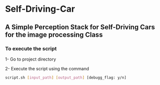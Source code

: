 # Self-Driving-Car
## A Simple Perception Stack for Self-Driving Cars for the image processing Class 

### To execute the script 
1- Go to project directory

2- Execute the script using the command
```bash
script.sh [input_path] [output_path] [debugg_flag: y/n]
```
      
